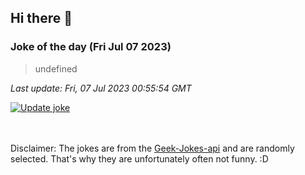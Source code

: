 ## Hi there 👋

### Joke of the day (Fri Jul 07 2023)
<!-- joke -->
>undefined
<!-- /joke -->

*Last update: Fri, 07 Jul 2023 00:55:54 GMT*

[![Update joke](https://github.com/nclskfm/nclskfm/actions/workflows/joke.yml/badge.svg)](https://github.com/nclskfm/nclskfm/actions/workflows/joke.yml)

<br><br>
Disclaimer: The jokes are from the [Geek-Jokes-api](https://github.com/sameerkumar18/geek-joke-api) and are randomly selected. That's why they are unfortunately often not funny. :D
